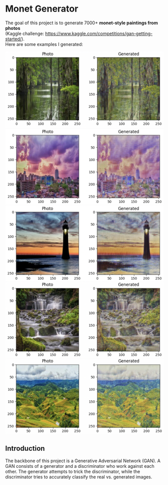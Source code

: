 # Monet Generator

The goal of this project is to generate 7000+ **monet-style paintings from photos** <br />
(Kaggle challenge: https://www.kaggle.com/competitions/gan-getting-started/). <br />
Here are some examples I generated:

![example1](./examples/1.png)
![example2](./examples/2.png)
![example3](./examples/3.png)
![example4](./examples/4.png)
![example5](./examples/5.png)

## Introduction

The backbone of this project is a Generative Adversarial Network (GAN). A GAN consists of a generator and a discriminator who work against each other. The generator attempts to trick the discriminator, while the discriminator tries to accurately classify the real vs. generated images.



